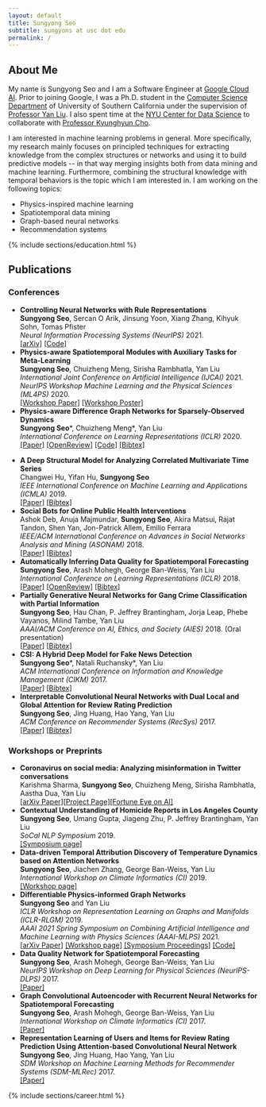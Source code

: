 ```yaml
---
layout: default
title: Sungyong Seo
subtitle: sungyons at usc dot edu
permalink: /
---
```



## About Me
My name is Sungyong Seo and I am a Software Engineer at [Google Cloud AI](https://cloud.google.com/products/ai). Prior to joining Google, I was a Ph.D. student in the [Computer Science Department](http://www.cs.usc.edu/) of University of Southern California under the supervision of [Professor Yan Liu](http://melady.usc.edu/). I also spent time at the [NYU Center for Data Science](https://cds.nyu.edu) to collaborate with [Professor Kyunghyun Cho](http://www.kyunghyuncho.me).


I am interested in machine learning problems in general.
More specifically, my research mainly focuses on principled techniques for extracting knowledge from the complex structures or networks and using it to build predictive models -- in that way merging insights both from data mining and machine learning. Furthermore, combining the structural knowledge with temporal behaviors is the topic which I am interested in. I am working on the following topics:
* Physics-inspired machine learning
* Spatiotemporal data mining
* Graph-based neural networks
* Recommendation systems

<!-- Education -->
<div class="row">
    {% include sections/education.html %}    
</div>

## Publications
### Conferences
- **Controlling Neural Networks with Rule Representations**<br>
**Sungyong Seo**, Sercan O Arik, Jinsung Yoon, Xiang Zhang, Kihyuk Sohn, Tomas Pfister<br>
*Neural Information Processing Systems (NeurIPS)* 2021.<br>
[\[arXiv\]](https://arxiv.org/abs/2106.07804) [\[Code\]](https://github.com/googleinterns/controllabledl)
- **Physics-aware Spatiotemporal Modules with Auxiliary Tasks for Meta-Learning**<br>
**Sungyong Seo**, Chuizheng Meng, Sirisha Rambhatla, Yan Liu<br>
*International Joint Conference on Artificial Intelligence (IJCAI)* 2021.<br>
*NeurIPS Workshop Machine Learning and the Physical Sciences (ML4PS)* 2020.<br>
[\[Workshop Paper\]](https://ml4physicalsciences.github.io/2020/files/NeurIPS_ML4PS_2020_103.pdf) [\[Workshop Poster\]](https://ml4physicalsciences.github.io/2020/files/NeurIPS_ML4PS_2020_103_poster.pdf)
- **Physics-aware Difference Graph Networks for Sparsely-Observed Dynamics**<br>
**Sungyong Seo**\*, Chuizheng Meng\*, Yan Liu<br>
*International Conference on Learning Representations (ICLR)* 2020.<br>
[\[Paper\]](https://openreview.net/pdf?id=r1gelyrtwH) [\[OpenReview\]](https://openreview.net/forum?id=r1gelyrtwH) [\[Code\]](https://github.com/USC-Melady/ICLR2020-PADGN) [\[Bibtex\]](https://raw.githubusercontent.com/sungyongs/sungyongs.github.io/master/bibtex/seo2020physicsaware)
<!-- - **Network Inference from a Mixture of Diffusion Models**<br>
Karishma Sharma, Xinran He, **Sungyong Seo** and Yan Liu (Submitted)<br> -->
- **A Deep Structural Model for Analyzing Correlated Multivariate Time Series**<br>
Changwei Hu, Yifan Hu, **Sungyong Seo**<br>
*IEEE International Conference on Machine Learning and Applications (ICMLA)* 2019.<br>
[\[Paper\]](https://arxiv.org/abs/2001.00559) [\[Bibtex\]](https://raw.githubusercontent.com/sungyongs/sungyongs.github.io/master/bibtex/hu2019deep)
- **Social Bots for Online Public Health Interventions**<br>
Ashok Deb, Anuja Majmundar, **Sungyong Seo**, Akira Matsui, Rajat Tandon, Shen Yan, Jon-Patrick Allem, Emilio Ferrara <br>
*IEEE/ACM International Conference on Advances in Social Networks Analysis and Mining (ASONAM)* 2018.<br>
[\[Paper\]](https://arxiv.org/abs/1804.07886) [\[Bibtex\]](https://raw.githubusercontent.com/sungyongs/sungyongs.github.io/master/bibtex/deb2018social)
- **Automatically Inferring Data Quality for Spatiotemporal Forecasting**<br>
**Sungyong Seo**, Arash Mohegh, George Ban-Weiss, Yan Liu<br>
*International Conference on Learning Representations (ICLR)* 2018.<br>
[\[Paper\]](https://openreview.net/forum?id=ByJIWUnpW) [\[OpenReview\]](https://openreview.net/forum?id=ByJIWUnpW) [\[Bibtex\]](https://raw.githubusercontent.com/sungyongs/sungyongs.github.io/master/bibtex/seo2018automatically)
- **Partially Generative Neural Networks for Gang Crime Classification with Partial Information**<br>
**Sungyong Seo**, Hau Chan, P. Jeffrey Brantingham, Jorja Leap, Phebe Vayanos, Milind Tambe, Yan Liu<br>
*AAAI/ACM Conference on AI, Ethics, and Society (AIES)* 2018. (Oral presentation)<br>
[\[Paper\]](https://pdfs.semanticscholar.org/b00d/c595d1e947b932e48223273bc21ce985bd5b.pdf) [\[Bibtex\]](https://raw.githubusercontent.com/sungyongs/sungyongs.github.io/master/bibtex/seo2018partially)
- **CSI: A Hybrid Deep Model for Fake News Detection**<br>
**Sungyong Seo**\*, Natali Ruchansky\*, Yan Liu<br>
*ACM International Conference on Information and Knowledge Management (CIKM)* 2017.<br>
[\[Paper\]](https://dl.acm.org/citation.cfm?id=3132877) [\[Bibtex\]](https://raw.githubusercontent.com/sungyongs/sungyongs.github.io/master/bibtex/ruchansky2017csi)
- **Interpretable Convolutional Neural Networks with Dual Local and Global Attention for Review Rating Prediction**<br>
**Sungyong Seo**, Jing Huang, Hao Yang, Yan Liu<br>
*ACM Conference on Recommender Systems (RecSys)* 2017.<br>
[\[Paper\]](https://dl.acm.org/citation.cfm?id=3109890) [\[Bibtex\]](https://raw.githubusercontent.com/sungyongs/sungyongs.github.io/master/bibtex/seo2017interpretable)

### Workshops or Preprints
- **Coronavirus on social media: Analyzing misinformation in Twitter conversations**<br>
Karishma Sharma, **Sungyong Seo**, Chuizheng Meng, Sirisha Rambhatla, Aastha Dua, Yan Liu<br>
[\[arXiv Paper\]](https://arxiv.org/abs/2003.12309)[\[Project Page\]](https://usc-melady.github.io/COVID-19-Tweet-Analysis/index.html)[\[Fortune Eye on AI\]](https://fortune.com/2020/04/28/coronavirus-artificial-intelligence-white-house/)
- **Contextual Understanding of Homicide Reports in Los Angeles County**<br>
**Sungyong Seo**, Umang Gupta, Jiageng Zhu, P. Jeffrey Brantingham, Yan Liu<br>
*SoCal NLP Symposium* 2019.<br>
[\[Symposium page\]](https://socalnlp.github.io/symp19/index.html)
- **Data-driven Temporal Attribution Discovery of Temperature Dynamics based on Attention Networks**<br>
**Sungyong Seo**, Jiachen Zhang, George Ban-Weiss, Yan Liu<br>
*International Workshop on Climate Informatics (CI)* 2019.<br>
[\[Workshop page\]](https://sites.google.com/view/climateinformatics2019)
- **Differentiable Physics-informed Graph Networks**<br>
**Sungyong Seo** and Yan Liu<br>
*ICLR Workshop on Representation Learning on Graphs and Manifolds (ICLR-RLGM)* 2019.<br>
*AAAI 2021 Spring Symposium on Combining Artificial Intelligence and Machine Learning with Physics Sciences (AAAI-MLPS)* 2021.<br>
[\[arXiv Paper\]](https://arxiv.org/abs/1902.02950) [\[Workshop page\]](https://rlgm.github.io) [\[Symposium Proceedings\]](https://sites.google.com/view/aaai-mlps/proceedings?authuser=0) [\[Code\]](https://github.com/sungyongs/dpgn)
- **Data Quality Network for Spatiotemporal Forecasting**<br>
**Sungyong Seo**, Arash Mohegh, George Ban-Weiss, Yan Liu<br>
*NeurIPS Workshop on Deep Learning for Physical Sciences (NeurIPS-DLPS)* 2017.<br>
[\[Paper\]](https://dl4physicalsciences.github.io/files/nips_dlps_2017_17.pdf)
- **Graph Convolutional Autoencoder with Recurrent Neural Networks for Spatiotemporal Forecasting**<br>
**Sungyong Seo**, Arash Mohegh, George Ban-Weiss, Yan Liu<br>
*International Workshop on Climate Informatics (CI)* 2017.<br>
[\[Paper\]](https://www2.cisl.ucar.edu/events/workshops/climate-informatics/2017/home)
- **Representation Learning of Users and Items for Review Rating Prediction Using Attention-based Convolutional Neural Network** <br/>
**Sungyong Seo**, Jing Huang, Hao Yang, Yan Liu<br/>
*SDM Workshop on Machine Learning Methods for Recommender Systems (SDM-MLRec)* 2017. <br/>
[\[Paper\]](https://pdfs.semanticscholar.org/4946/89f4522619b887e515aea2b205490b0eb5cd.pdf)


<!-- Work Experience -->
<div class="row">
    {% include sections/career.html %}    
</div>
